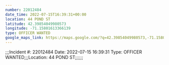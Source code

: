 ```yaml
---
number: 22012484
date_time: 2022-07-15T16:39:31+00:00
location: 44 POND ST
latitude: 42.39854049980573
longitude: -71.15801613366139
type: OFFICER WANTED
google_maps_link: https://maps.google.com/?q=42.39854049980573,-71.15801613366139
---
```


;;;Incident #: 22012484   Date: 2022-07-15 16:39:31    Type: OFFICER WANTED;;;Location: 44 POND ST;;;;;;
